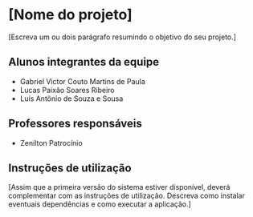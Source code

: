 # [Nome do projeto]

[Escreva um ou dois  parágrafo resumindo o objetivo do seu projeto.]

## Alunos integrantes da equipe

* Gabriel Victor Couto Martins de Paula
* Lucas Paixão Soares Ribeiro
* Luís Antônio de Souza e Sousa

## Professores responsáveis

* Zenilton Patrocínio

## Instruções de utilização

[Assim que a primeira versão do sistema estiver disponível, deverá complementar com as instruções de utilização. Descreva como instalar eventuais dependências e como executar a aplicação.]
